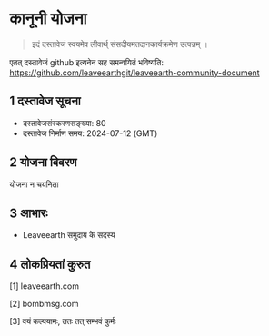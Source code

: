 # कानूनी योजना

>इदं दस्तावेजं स्वयमेव लीवार्थ् संसदीयमतदानकार्यक्रमेण उत्पन्नम् ।

एतत् दस्तावेजं github इत्यनेन सह समन्वयितं भविष्यति: https://github.com/leaveearthgit/leaveearth-community-document

## 1 दस्तावेज सूचना

- दस्तावेजसंस्करणसङ्ख्या: 80
- दस्तावेज निर्माण समय: 2024-07-12 (GMT)

## 2 योजना विवरण

योजना न चयनिता

## 3 आभारः
* Leaveearth समुदाय के सदस्य

## 4 लोकप्रियतां कुरुत
[1] leaveearth.com

[2] bombmsg.com

[3] वयं कल्पयामः, ततः तत् सम्भवं कुर्मः